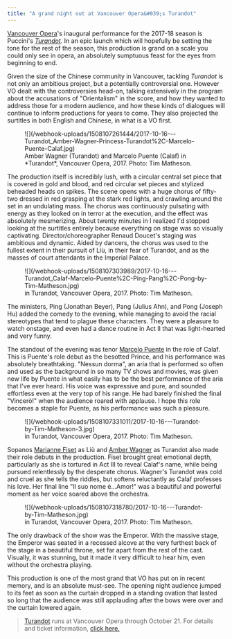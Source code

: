 ```yaml
---
title: "A grand night out at Vancouver Opera&#039;s Turandot"
---
```


[Vancouver Opera](/scene/companies/vancouver-opera/)'s inaugural performance for the 2017-18 season is Puccini's [*Turandot*](https://www.vancouveropera.ca/Turandot). In an epic launch which will hopefully be setting the tone for the rest of the season, this production is grand on a scale you could only see in opera, an absolutely sumptuous feast for the eyes from beginning to end. 

Given the size of the Chinese community in Vancouver, tackling *Turandot* is not only an ambitious project, but a potentially controversial one. However VO dealt with the controversies head-on, talking extensively in the program about the accusations of "Orientalism" in the score, and how they wanted to address those for a modern audience, and how these kinds of dialogues will continue to inform productions for years to come. They also projected the surtitles in both English and Chinese, in what is a VO first.

<figure data-type="image">
![](/webhook-uploads/1508107261444/2017-10-16---Turandot_Amber-Wagner-Princess-Turandot%2C-Marcelo-Puente-Calaf.jpg)
<figcaption>Amber Wagner (Turandot) and Marcelo Puente (Calaf) in *Turandot*, Vancouver Opera, 2017. Photo: Tim Matheson.</figcaption>
</figure>

The production itself is incredibly lush, with a circular central set piece that is covered in gold and blood, and red circular set pieces and stylized beheaded heads on spikes. The scene opens with a huge chorus of fifty-two dressed in red grasping at the stark red lights, and crawling around the set in an undulating mass. The chorus was continuously pulsating with energy as they looked on in terror at the execution, and the effect was absolutely mesmerizing. About twenty minutes in I realized I'd stopped looking at the surtitles entirely because everything on stage was so visually captivating. Director/choreographer Renaud Doucet's staging was ambitious and dynamic. Aided by dancers, the chorus was used to the fullest extent in their pursuit of Liù, in their fear of Turandot, and as the masses of court attendants in the Imperial Palace. 

<figure data-type="image">
![](/webhook-uploads/1508107303989/2017-10-16---Turandot_Calaf-Marcelo-Puente%2C-Ping-Pang%2C-Pong-by-Tim-Matheson.jpg)
<figcaption> in Turandot, Vancouver Opera, 2017. Photo: Tim Matheson.</figcaption>
</figure>

The ministers, Ping (Jonathan Beyer), Pang (Julius Ahn), and Pong (Joseph Hu) added the comedy to the evening, while managing to avoid the racial stereotypes that tend to plague these characters. They were a pleasure to watch onstage, and even had a dance routine in Act II that was light-hearted and very funny. 

The standout of the evening was tenor [Marcelo Puente](/scene/people/marcelo-puente/) in the role of Calaf. This is Puente's role debut as the besotted Prince, and his performance was absolutely breathtaking. "Nessun dorma", an aria that is performed so often and used as the background in so many TV shows and movies, was given new life by Puente in what easily has to be the best performance of the aria that I've ever heard. His voice was expressive and pure, and sounded effortless even at the very top of his range. He had barely finished the final "Vincerò!" when the audience roared with applause. I hope this role becomes a staple for Puente, as his performance was such a pleasure.

<figure data-type="image">
![](/webhook-uploads/1508107331011/2017-10-16---Turandot-by-Tim-Matheson-3.jpg)
<figcaption> in Turandot, Vancouver Opera, 2017. Photo: Tim Matheson.</figcaption>
</figure>

Sopanos [Marianne Fiset](/scene/people/marianne-fiset/) as Liù and [Amber Wagner](/scene/people/amber-wagner/) as Turandot also made their role debuts in the production. Fiset brought great emotional depth, particularly as she is tortured in Act III to reveal Calaf's name, while being pursued relentlessly by the desperate chorus. Wagner's Turandot was cold and cruel as she tells the riddles, but softens reluctantly as Calaf professes his love. Her final line "Il suo nome è...Amor!" was a beautiful and powerful moment as her voice soared above the orchestra.

<figure data-type="image">
![](/webhook-uploads/1508107318780/2017-10-16---Turandot-by-Tim-Matheson.jpg)
<figcaption> in Turandot, Vancouver Opera, 2017. Photo: Tim Matheson.</figcaption>
</figure>

The only drawback of the show was the Emperor. With the massive stage, the Emperor was seated in a recessed alcove at the very furthest back of the stage in a beautiful throne, set far apart from the rest of the cast. Visually, it was stunning, but it made it very difficult to hear him, even without the orchestra playing. 

This production is one of the most grand that VO has put on in recent memory, and is an absolute must-see. The opening night audience jumped to its feet as soon as the curtain dropped in a standing ovation that lasted so long that the audience was still applauding after the bows were over and the curtain lowered again.

>[Turandot](https://www.vancouveropera.ca/Turandot) runs at Vancouver Opera through October 21. For details and ticket information, [click here.](https://www.vancouveropera.ca/Turandot)
